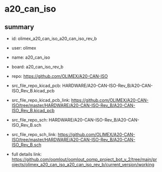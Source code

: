 # a20_can_iso
 
## summary 
* id: olimex_a20_can_iso_a20_can_iso_rev_b
* user: olimex
* name: a20_can_iso
* board: a20_can_iso_rev_b
* repo: https://github.com/OLIMEX/A20-CAN-ISO
* src_file_repo_kicad_pcb: HARDWARE/A20-CAN-ISO-Rev_B/A20-CAN-ISO_Rev_B.kicad_pcb
* src_file_repo_kicad_pcb_link: https://github.com/OLIMEX/A20-CAN-ISO/tree/master/HARDWARE/A20-CAN-ISO-Rev_B/A20-CAN-ISO_Rev_B.kicad_pcb


* src_file_repo_sch: HARDWARE/A20-CAN-ISO-Rev_B/A20-CAN-ISO_Rev_B.sch
* src_file_repo_sch_link: https://github.com/OLIMEX/A20-CAN-ISO/tree/master/HARDWARE/A20-CAN-ISO-Rev_B/A20-CAN-ISO_Rev_B.sch
* full details link: https://github.com/oomlout/oomlout_oomp_project_bot_v_2/tree/main/projects/olimex_a20_can_iso_a20_can_iso_rev_b/current_version/working  







